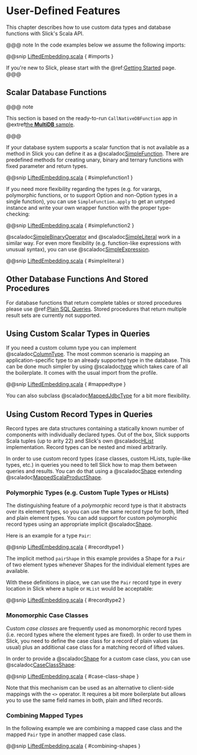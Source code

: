 User-Defined Features
=====================

This chapter describes how to use custom data types and database functions
with Slick's Scala API.

@@@ note
In the code examples below we assume the following imports:

@@snip [LiftedEmbedding.scala](../code/LiftedEmbedding.scala) { #imports }

If you're new to Slick, please start with the  @ref:[Getting Started](gettingstarted.md) page.
@@@

Scalar Database Functions
-------------------------

@@@ note

This section is based on the ready-to-run `CallNativeDBFunction` app in @extref[the **MultiDB** sample](samplerepo:slick-multidb).

@@@

If your database system supports a scalar function that is not available as a method in Slick you can define it as a
@scaladoc[SimpleFunction](slick.lifted.SimpleFunction). There are predefined methods for creating unary, binary and ternary functions with
fixed parameter and return types.

@@snip [LiftedEmbedding.scala](../code/LiftedEmbedding.scala) { #simplefunction1 }

If you need more flexibility regarding the types (e.g. for varargs,
polymorphic functions, or to support Option and non-Option types in a single
function), you can use `SimpleFunction.apply` to get an untyped instance and
write your own wrapper function with the proper type-checking:

@@snip [LiftedEmbedding.scala](../code/LiftedEmbedding.scala) { #simplefunction2 }

@scaladoc[SimpleBinaryOperator](slick.lifted.SimpleBinaryOperator) and
@scaladoc[SimpleLiteral](slick.lifted.SimpleLiteral) work in a similar way. For even more
flexibility (e.g. function-like expressions with unusual syntax), you can
use @scaladoc[SimpleExpression](slick.lifted.SimpleExpression).

@@snip [LiftedEmbedding.scala](../code/LiftedEmbedding.scala) { #simpleliteral }

Other Database Functions And Stored Procedures
----------------------------------------------

For database functions that return complete tables or stored procedures please use @ref:[Plain SQL Queries](sql.md).
Stored procedures that return multiple result sets are currently not supported.

Using Custom Scalar Types in Queries
------------------------------------

If you need a custom column type you can implement
@scaladoc[ColumnType](slick.jdbc.JdbcProfile#ColumnType[T]:ColumnType[T]). The most common scenario is mapping an
application-specific type to an already supported type in the database. This can be done much simpler by using
@scaladoc[type](slick.jdbc.JdbcProfile#MappedColumnType:MappedJdbcType.type)
which takes care of all the boilerplate. It comes with the usual import from the profile.

@@snip [LiftedEmbedding.scala](../code/LiftedEmbedding.scala) { #mappedtype }

You can also subclass @scaladoc[MappedJdbcType](slick.jdbc.JdbcProfile#MappedJdbcType) for a bit more flexibility.

Using Custom Record Types in Queries
------------------------------------

Record types are data structures containing a statically known
number of components with individually declared types.  Out of the box,
Slick supports Scala tuples (up to arity 22) and Slick's own
@scaladoc[HList](slick.collection.heterogeneous.HList) implementation. Record
types can be nested and mixed arbitrarily.

In order to use custom record types (case classes, custom HLists, tuple-like
types, etc.) in queries you need to tell Slick how to map them between queries
and results. You can do that using a @scaladoc[Shape](slick.lifted.Shape)
extending @scaladoc[MappedScalaProductShape](slick.lifted.MappedScalaProductShape).

### Polymorphic Types (e.g. Custom Tuple Types or HLists)

The distinguishing feature of a *polymorphic* record type is that it abstracts
over its element types, so you can use the same record type for both, lifted
and plain element types. You can add support for custom polymorphic record
types using an appropriate implicit @scaladoc[Shape](slick.lifted.Shape).

Here is an example for a type `Pair`:

@@snip [LiftedEmbedding.scala](../code/LiftedEmbedding.scala) { #recordtype1 }

The implicit method `pairShape` in this example provides a Shape for a
`Pair` of two element types whenever Shapes for the individual element
types are available.

With these definitions in place, we can use the `Pair` record type in every
location in Slick where a tuple or `HList` would be acceptable:

@@snip [LiftedEmbedding.scala](../code/LiftedEmbedding.scala) { #recordtype2 }

### Monomorphic Case Classes

Custom *case classes* are frequently used as monomorphic record types (i.e.
record types where the element types are fixed). In order to use them in Slick,
you need to define the case class for a record of plain values (as usual) plus
an additional case class for a matching record of lifted values.

In order to provide a @scaladoc[Shape](slick.lifted.Shape) for a custom case class,
you can use @scaladoc[CaseClassShape](slick.lifted.CaseClassShape):

@@snip [LiftedEmbedding.scala](../code/LiftedEmbedding.scala) { #case-class-shape }

Note that this mechanism can be used as an alternative to client-side mappings
with the `<>` operator. It requires a bit more boilerplate but allows you to use
the same field names in both, plain and lifted records.

### Combining Mapped Types

In the following example we are combining a mapped case class and the mapped
`Pair` type in another mapped case class.

@@snip [LiftedEmbedding.scala](../code/LiftedEmbedding.scala) { #combining-shapes }
